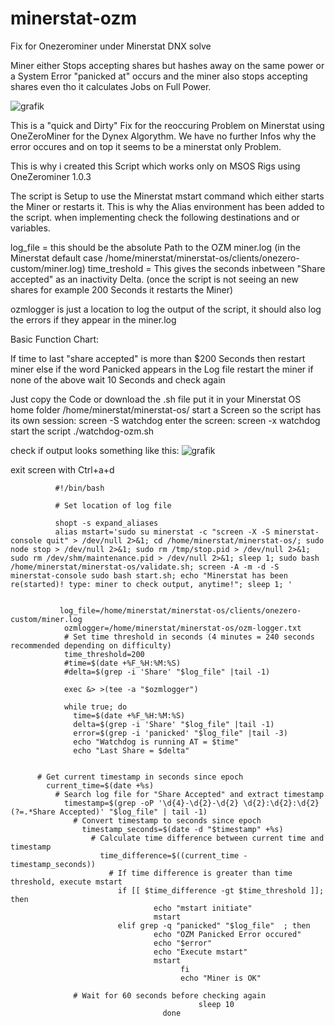 # minerstat-ozm
Fix for Onezerominer under Minerstat DNX solve

Miner either Stops accepting shares but hashes away on the same power or a System Error "panicked at" occurs and the miner also stops accepting shares even tho it calculates Jobs on Full Power.

![grafik](https://user-images.githubusercontent.com/130800379/232163874-eba79361-90ba-4f0d-a02f-190d3721f61a.png)

This is a "quick and Dirty" Fix for the reoccuring Problem on Minerstat using OneZeroMiner for the Dynex Algorythm. 
We have no further Infos why the error occures and on top it seems to be a minerstat only Problem. 

This is why i created this Script which works only on MSOS Rigs using OneZerominer 1.0.3

The script is Setup to use the Minerstat mstart command which either starts the Miner or restarts it. This is why the Alias environment has been added to the script.
when implementing check the following destinations and or variables.

log_file = this should be the absolute Path to the OZM miner.log (in the Minerstat default case /home/minerstat/minerstat-os/clients/onezero-custom/miner.log)
time_treshold = This gives the seconds inbetween "Share accepted" as an inactivity Delta. (once the script is not seeing an new shares for example 200 Seconds it restarts the Miner)

ozmlogger is just a location to log the output of the script, it should also log the errors if they appear in the miner.log

Basic Function Chart: 

If time to last "share accepted" is more than $200 Seconds then restart miner
else if the word Panicked appears in the Log file restart the miner
if none of the above wait 10 Seconds and check again


Just copy the Code or download the .sh file put it in your Minerstat OS home folder /home/minerstat/minerstat-os/ 
start a Screen so the script has its own session: screen -S watchdog 
enter the screen: screen -x watchdog 
start the script ./watchdog-ozm.sh

check if output looks something like this:
![grafik](https://user-images.githubusercontent.com/130800379/232163682-b6469752-f57b-4f97-9796-172745b6a429.png)

exit screen with Ctrl+a+d

              #!/bin/bash

              # Set location of log file

              shopt -s expand_aliases
              alias mstart='sudo su minerstat -c "screen -X -S minerstat-console quit" > /dev/null 2>&1; cd /home/minerstat/minerstat-os/; sudo node stop > /dev/null 2>&1; sudo rm /tmp/stop.pid > /dev/null 2>&1; sudo rm /dev/shm/maintenance.pid > /dev/null 2>&1; sleep 1; sudo bash /home/minerstat/minerstat-os/validate.sh; screen -A -m -d -S minerstat-console sudo bash start.sh; echo "Minerstat has been re(started)! type: miner to check output, anytime!"; sleep 1; '
              

               log_file=/home/minerstat/minerstat-os/clients/onezero-custom/miner.log                                                                                                                       
                ozmlogger=/home/minerstat/minerstat-os/ozm-logger.txt
                # Set time threshold in seconds (4 minutes = 240 seconds recommended depending on difficulty)
                time_threshold=200
                #time=$(date +%F_%H:%M:%S)
                #delta=$(grep -i 'Share' "$log_file" |tail -1)

                exec &> >(tee -a "$ozmlogger")

                while true; do
                  time=$(date +%F_%H:%M:%S)
                  delta=$(grep -i 'Share' "$log_file" |tail -1)
                  error=$(grep -i 'panicked' "$log_file" |tail -3)
                  echo "Watchdog is running AT = $time"
                  echo "Last Share = $delta"


          # Get current timestamp in seconds since epoch
            current_time=$(date +%s)
              # Search log file for "Share Accepted" and extract timestamp
                timestamp=$(grep -oP '\d{4}-\d{2}-\d{2} \d{2}:\d{2}:\d{2}(?=.*Share Accepted)' "$log_file" | tail -1)
                  # Convert timestamp to seconds since epoch
                    timestamp_seconds=$(date -d "$timestamp" +%s)
                      # Calculate time difference between current time and timestamp
                        time_difference=$((current_time - timestamp_seconds))
                          # If time difference is greater than time threshold, execute mstart
                            if [[ $time_difference -gt $time_threshold ]]; then
                                    echo "mstart initiate"
                                    mstart
                            elif grep -q "panicked" "$log_file"  ; then
                                    echo "OZM Panicked Error occured"
                                    echo "$error"
                                    echo "Execute mstart"
                                    mstart
                                          fi
                                          echo "Miner is OK"

                  # Wait for 60 seconds before checking again
                                              sleep 10
                                      done
